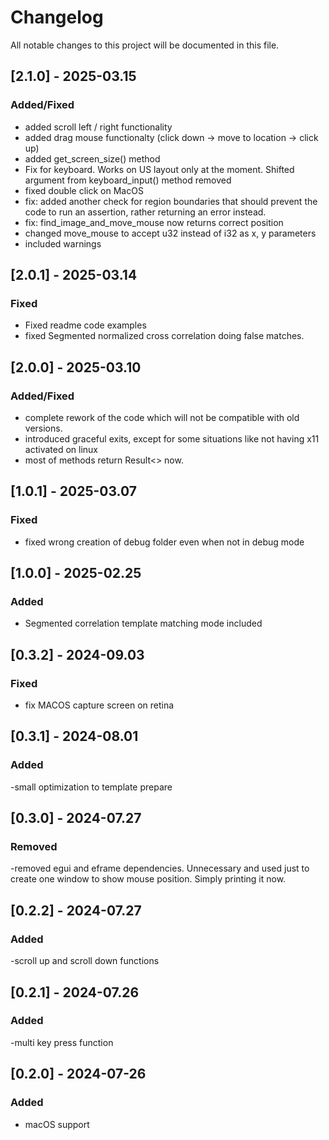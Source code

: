 # Changelog
All notable changes to this project will be documented in this file.

## [2.1.0] - 2025-03.15
### Added/Fixed
- added scroll left / right functionality
- added drag mouse functionalty (click down -> move to location -> click up)
- added get_screen_size() method
- Fix for keyboard. Works on US layout only at the moment. Shifted argument from keyboard_input() method removed
- fixed double click on MacOS
- fix: added another check for region boundaries that should prevent the code to run an assertion, rather returning an error instead.
- fix: find_image_and_move_mouse now returns correct position
- changed move_mouse to accept u32 instead of i32 as x, y parameters
- included warnings


## [2.0.1] - 2025-03.14
### Fixed
- Fixed readme code examples
- fixed Segmented normalized cross correlation doing false matches.  

## [2.0.0] - 2025-03.10
### Added/Fixed
- complete rework of the code which will not be compatible with old versions. 
- introduced graceful exits, except for some situations like not having x11 activated on linux
- most of methods return Result<> now.

## [1.0.1] - 2025-03.07
### Fixed
- fixed wrong creation of debug folder even when not in debug mode

## [1.0.0] - 2025-02.25
### Added
- Segmented correlation template matching mode included

## [0.3.2] - 2024-09.03
### Fixed
- fix MACOS capture screen on retina


## [0.3.1] - 2024-08.01
### Added
-small optimization to template prepare 

## [0.3.0] - 2024-07.27
### Removed
-removed egui and eframe dependencies. Unnecessary and used just to create one window to show mouse position. Simply printing it now.

## [0.2.2] - 2024-07.27
### Added
-scroll up and scroll down functions

## [0.2.1] - 2024-07.26
### Added
-multi key press function

## [0.2.0] - 2024-07-26
### Added
- macOS support